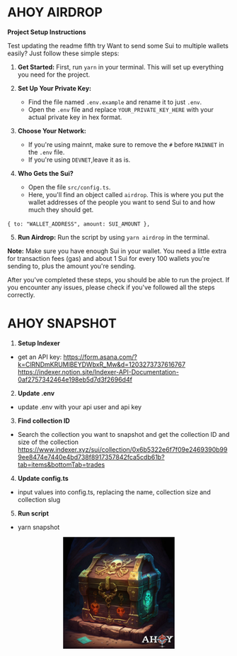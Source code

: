 # AHOY AIRDROP

**Project Setup Instructions**

Test updating the readme fifth try 
Want to send some Sui to multiple wallets easily? Just follow these simple steps:

1. **Get Started:** First, run `yarn` in your terminal. This will set up everything you need for the project.

2. **Set Up Your Private Key:**

   - Find the file named `.env.example` and rename it to just `.env`.
   - Open the `.env` file and replace `YOUR_PRIVATE_KEY_HERE` with your actual private key in hex format.

3. **Choose Your Network:**

   - If you're using mainnt, make sure to remove the `#` before `MAINNET` in the `.env` file.
   - If you're using `DEVNET`,leave it as is.

4. **Who Gets the Sui?**
   - Open the file `src/config.ts`.
   - Here, you'll find an object called `airdrop`. This is where you put the wallet addresses of the people you want to send Sui to and how much they should get.

`{
    to: "WALLET_ADDRESS",
    amount: SUI_AMOUNT
  },
 `

5. **Run Airdrop:** Run the script by using `yarn airdrop` in the terminal.

**Note:** Make sure you have enough Sui in your wallet. You need a little extra for transaction fees (gas) and about 1 Sui for every 100 wallets you're sending to, plus the amount you're sending.

After you've completed these steps, you should be able to run the project. If you encounter any issues, please check if you've followed all the steps correctly.

# AHOY SNAPSHOT

1. **Setup Indexer**
- get an API key: https://form.asana.com/?k=ClRNDmKRUMlBEYDWbxR_Mw&d=1203273737616767
https://indexer.notion.site/Indexer-API-Documentation-0af2757342464e198eb5d7d3f2696d4f 


2. **Update .env**
- update .env with your api user and api key

3. **Find collection ID**
- Search the collection you want to snapshot and get the collection ID and size of the collection
https://www.indexer.xyz/sui/collection/0x6b5322e6f7f09e2469390b999ee8474e7440e4bd738f8917357842fca5cdb61b?tab=items&bottomTab=trades

4. **Update config.ts**
- input values into config.ts, replacing the name, collection size and collection slug

5. **Run script**
- yarn snapshot

<div style="text-align: center;">
    <img src="/src/assets/chest.jpeg" width="50%" height="auto">
</div>
